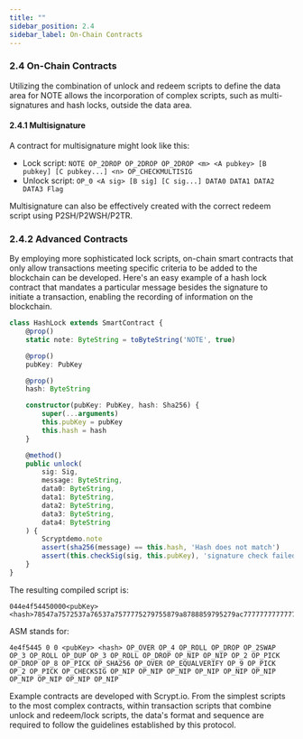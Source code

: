 ```yaml
---
title: ""
sidebar_position: 2.4
sidebar_label: On-Chain Contracts
---
```


### 2.4 On-Chain Contracts

Utilizing the combination of unlock and redeem scripts to define the data area for NOTE allows the incorporation of complex scripts, such as multi-signatures and hash locks, outside the data area.

#### 2.4.1 Multisignature

A contract for multisignature might look like this:

- Lock script: `NOTE OP_2DROP OP_2DROP OP_2DROP <m> <A pubkey> [B pubkey] [C pubkey...] <n> OP_CHECKMULTISIG`
- Unlock script: `OP_0 <A sig> [B sig] [C sig...] DATA0 DATA1 DATA2 DATA3 Flag`

Multisignature can also be effectively created with the correct redeem script using P2SH/P2WSH/P2TR.

### 2.4.2 Advanced Contracts

By employing more sophisticated lock scripts, on-chain smart contracts that only allow transactions meeting specific criteria to be added to the blockchain can be developed. Here's an easy example of a hash lock contract that mandates a particular message besides the signature to initiate a transaction, enabling the recording of information on the blockchain.


```typescript
class HashLock extends SmartContract {
    @prop()
    static note: ByteString = toByteString('NOTE', true)

    @prop()
    pubKey: PubKey

    @prop()
    hash: ByteString

    constructor(pubKey: PubKey, hash: Sha256) {
        super(...arguments)
        this.pubKey = pubKey
        this.hash = hash
    }

    @method()
    public unlock(
        sig: Sig, 
        message: ByteString,
        data0: ByteString,
        data1: ByteString,
        data2: ByteString,
        data3: ByteString,
        data4: ByteString
    ) {
        Scryptdemo.note
        assert(sha256(message) == this.hash, 'Hash does not match')
        assert(this.checkSig(sig, this.pubKey), 'signature check failed')
    }
}
```

The resulting compiled script is:


```
044e4f54450000<pubKey><hash>78547a7572537a76537a7577775279755879a8788859795279ac77777777777777777777
```

ASM stands for:


```
4e4f5445 0 0 <pubKey> <hash> OP_OVER OP_4 OP_ROLL OP_DROP OP_2SWAP OP_3 OP_ROLL OP_DUP OP_3 OP_ROLL OP_DROP OP_NIP OP_NIP OP_2 OP_PICK OP_DROP OP_8 OP_PICK OP_SHA256 OP_OVER OP_EQUALVERIFY OP_9 OP_PICK OP_2 OP_PICK OP_CHECKSIG OP_NIP OP_NIP OP_NIP OP_NIP OP_NIP OP_NIP OP_NIP OP_NIP OP_NIP OP_NIP
```

Example contracts are developed with Scrypt.io. From the simplest scripts to the most complex contracts, within transaction scripts that combine unlock and redeem/lock scripts, the data's format and sequence are required to follow the guidelines established by this protocol.

